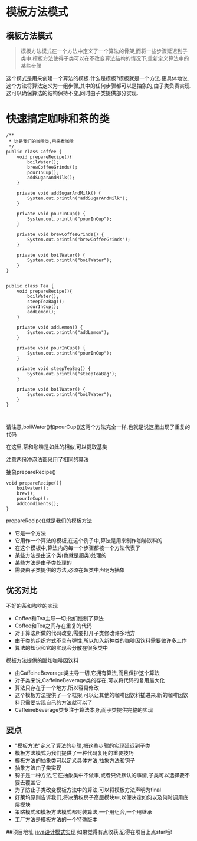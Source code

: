 <!--
author: Jimersy Lee
head: 
date: 2015-05-22
title: 设计模式之模板方法模式
tags: JAVA,PATTERN
images: 
category: java
status: publish
summary: 模板方法模式在一个方法中定义了一个算法的骨架,而将一些步骤延迟到子类中.模板方法使得子类可以在不改变算法结构的情况下,重新定义算法中的某些步骤

-->

# 模板方法模式


## 模板方法模式
>模板方法模式在一个方法中定义了一个算法的骨架,而将一些步骤延迟到子类中.模板方法使得子类可以在不改变算法结构的情况下,重新定义算法中的某些步骤

这个模式是用来创建一个算法的模板.什么是模板?模板就是一个方法.更具体地说,这个方法将算法定义为一组步骤,其中的任何步骤都可以是抽象的,由子类负责实现.这可以确保算法的结构保持不变,同时由子类提供部分实现.


# 快速搞定咖啡和茶的类

```
/**
 * 这是我们的咖啡类,用来煮咖啡
 */
public class Coffee {
    void prepareRecipe(){
        boilWater();
        brewCoffeeGrinds();
        pourInCup();
        addSugarAndMilk();
    }

    private void addSugarAndMilk() {
        System.out.println("addSugarAndMilk");
    }

    private void pourInCup() {
        System.out.println("pourInCup");
    }

    private void brewCoffeeGrinds() {
        System.out.println("brewCoffeeGrinds");
    }

    private void boilWater() {
        System.out.println("boilWater");
    }
}


public class Tea {
    void prepareRecipe(){
        boilWater();
        steepTeaBag();
        pourInCup();
        addLemon();
    }

    private void addLemon() {
        System.out.println("addLemon");
    }

    private void pourInCup() {
        System.out.println("pourInCup");
    }

    private void steepTeaBag() {
        System.out.println("steepTeaBag");
    }

    private void boilWater() {
        System.out.println("boilWater");
    }
}



```

请注意,boilWater()和pourCup()这两个方法完全一样,也就是说这里出现了重复的代码

在这里,茶和咖啡是如此的相似,可以提取基类


注意两份冲泡法都采用了相同的算法

抽象prepareRecipe()


```
void prepareRecipe(){
    boilwater();
    brew();
    pourInCup();
    addCondiments();
}

```



prepareRecipe()就是我们的模板方法
- 它是一个方法
- 它用作一个算法的模板,在这个例子中,算法是用来制作咖啡饮料的
- 在这个模板中,算法内的每一个步骤都被一个方法代表了
- 某些方法是由这个类(也就是超类)处理的
- 某些方法是由子类处理的
- 需要由子类提供的方法,必须在超类中声明为抽象


## 优劣对比
不好的茶和咖啡的实现
- Coffee和Tea主导一切;他们控制了算法
- Coffee和Tea之间存在重复的代码
- 对于算法所做的代码改变,需要打开子类修改许多地方
- 由于类的组织方式不具有弹性,所以加入新种类的咖啡因饮料需要做许多工作
- 算法的知识和它的实现会分散在很多类中

模板方法提供的酷炫咖啡因饮料
- 由CaffeineBeverage类主导一切,它拥有算法,而且保护这个算法
- 对子类来说,CaffeineBeverage类的存在,可以将代码的复用最大化
- 算法只存在于一个地方,所以容易修改
- 这个模板方法提供了一个框架,可以让其他的咖啡因饮料插进来.新的咖啡因饮料只需要实现自己的方法就可以了
- CaffeineBeverage类专注于算法本身,而子类提供完整的实现



## 要点
- "模板方法"定义了算法的步骤,把这些步骤的实现延迟到子类
- 模板方法模式为我们提供了一种代码复用的重要技巧
- 模板方法的抽象类可以定义具体方法,抽象方法和钩子
- 抽象方法由子类实现
- 钩子是一种方法,它在抽象类中不做事,或者只做默认的事情,子类可以选择要不要去覆盖它
- 为了防止子类改变模板方法中的算法,可以将模板方法声明为final
- 好莱坞原则告诉我们,将决策权房子高层模块中,以便决定如何以及何时调用底层模块
- 策略模式和模板方法模式都封装算法,一个用组合,一个用继承
- 工厂方法是模板方法的一个特殊版本





##项目地址
[java设计模式实现](https://github.com/jimersylee/DesignPattern)
如果觉得有点收获,记得在项目上点star哦!